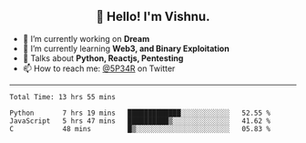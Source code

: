 <h2 align="center">👋 Hello! I'm Vishnu.</h2>


- 🔭 I’m currently working on **Dream**
- 🌱 I’m currently learning **Web3, and Binary Exploitation**
- 💬 Talks about **Python, Reactjs, Pentesting**
- 📫 How to reach me: [@5P34R](https://twitter.com/Vishnu27302693) on Twitter

---
<!--START_SECTION:waka-->

```text
Total Time: 13 hrs 55 mins

Python       7 hrs 19 mins   █████████████░░░░░░░░░░░░   52.55 %
JavaScript   5 hrs 47 mins   ██████████▒░░░░░░░░░░░░░░   41.62 %
C            48 mins         █▒░░░░░░░░░░░░░░░░░░░░░░░   05.83 %
```

<!--END_SECTION:waka-->
